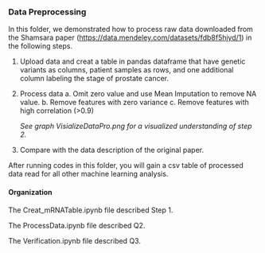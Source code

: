 ### Data Preprocessing
In this folder, we demonstrated how to process raw data downloaded from the Shamsara paper (https://data.mendeley.com/datasets/fdb8f5hjyd/1) in the following steps.
1. Upload data and creat a table in pandas dataframe that have genetic variants as columns, patient samples as rows, and one additional column labeling the stage of prostate cancer.
2. Process data
    a. Omit zero value and use Mean Imputation to remove NA value.
    b. Remove features with zero variance
    c. Remove features with high correlation (>0.9)
    
    *See graph VisializeDataPro.png for a visualized understanding of step 2.*
3. Compare with the data description of the original paper.

After running codes in this folder, you will gain a csv table of processed data read for all other machine learning analysis.

#### Organization
The Creat_mRNATable.ipynb file described Step 1.

The ProcessData.ipynb file described Q2.

The Verification.ipynb file described Q3.




